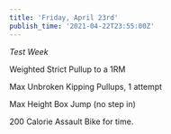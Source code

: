 ```yaml
---
title: 'Friday, April 23rd'
publish_time: '2021-04-22T23:55:00Z'
---
```


*Test Week*

Weighted Strict Pullup to a 1RM

Max Unbroken Kipping Pullups, 1 attempt

Max Height Box Jump (no step in)

200 Calorie Assault Bike for time.
